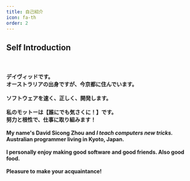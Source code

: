 ```yaml
---
title: 自己紹介
icon: fa-th
order: 2
---
```


<h2>Self Introduction</h2>
<div></div><br>

<h4>
デイヴィッドです。<br>オーストラリアの出身ですが、今京都に住んでいます。<br>
<br>
ソフトウェアを速く、正しく、開発します。<br>
<br>
私のモットーは【誰にでも気さくに！】です。<br>努力と根性で、仕事に取り組みます！<br>
<br>
My name's David Sicong Zhou and <i>I teach computers new tricks.</i> <br>
Australian programmer living in Kyoto, Japan.<br>
<br>
I personally enjoy making good software and good friends. Also good food.<br><br>
Pleasure to make your acquaintance!
